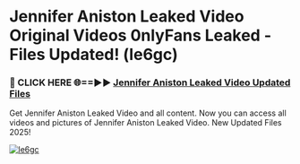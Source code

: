 # Jennifer Aniston Leaked Video Original Videos 0nlyFans Leaked - Files Updated! (le6gc)

<h3>🔴 CLICK HERE 🌐==►► <a href="https://tinyurl.com/2wckxsce" rel="nofollow">Jennifer Aniston Leaked Video Updated Files</a></h3>

Get Jennifer Aniston Leaked Video and all content. Now you can access all videos and pictures of Jennifer Aniston Leaked Video. New Updated Files 2025!

[![le6gc](https://i.imgur.com/AFduVYN.gif)](https://tinyurl.com/2wckxsce)

